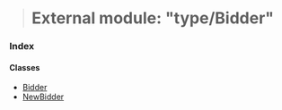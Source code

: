 > # External module: "type/Bidder"

### Index

#### Classes

* [Bidder](../classes/_type_bidder_.bidder.md)
* [NewBidder](../classes/_type_bidder_.newbidder.md)
